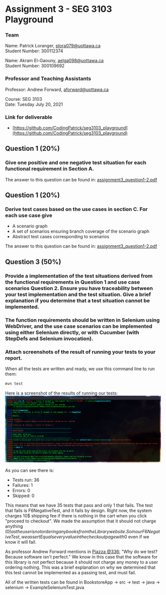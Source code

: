 # Assignment 3 - SEG 3103 Playground

### Team

Name: Patrick Loranger, plora079@uottawa.ca<br>
Student Number: 300112374<br>

Name: Akram El-Gaouny, aelga098@uottawa.ca<br>
Student Number: 300109692

### Professor and Teaching Assistants

Professor: Andrew Forward, aforward@uottawa.ca<br>

Course: SEG 3103<br>
Date: Tuesday July 20, 2021

### Link for deliverable

* [https://github.com/CodingPatrick/seg3103_playground](https://github.com/CodingPatrick/seg3103_playground)

## Question 1 (20%)
### Give one positive and one negative test situation for each functional requirement in Section A.

The answer to this question can be found in: [assignment3_question1-2.pdf](assignment3_question1-2.pdf)

## Question 1 (20%)
### Derive test cases based on the use cases in section C. For each use case give
* A scenario graph
* A set of scenarios ensuring branch coverage of the scenario graph
* Abstract test cases corresponding to scenarios

The answer to this question can be found in: [assignment3_question1-2.pdf](assignment3_question1-2.pdf)

## Question 3 (50%)
### Provide a implementation of the test situations derived from the functional requirements in Question 1 and use case scenarios Question 2. Ensure you have traceability between your test implementation and the test situation. Give a brief explanation if you determine that a test situation cannot be implemented. 
### The function requirements should be written in Selenium using WebDriver, and the use case scenarios can be implemented using either Selenium directly, or with Cucumber (with StepDefs and Selenium invocation). 
### Attach screenshots of the result of running your tests to your report.

When all the tests are written and ready, we use this command line to run them:
```bash
mvn test
```

Here is a screenshot of the results of running our tests:
![testing picture](assets/tests.png)

As you can see there is:
* Tests run: 36
* Failures: 1
* Errors: 0
* Skipped: 0

This means that we have 35 tests that pass and only 1 that fails. The test that fails is F6NegativeTest, and it fails by design. Right now, the system charges 10$ shipping fee if there is nothing in the cart when you click "proceed to checkout". We made the assumption that it should not charge anything (0$) as the user is not ordering any books from the Library website. So in our F6NegativeTest, we assertEquals every value in the checkout page with 0$ even if we know it will fail. 

As professor Andrew Forward mentions in [Piazza @336:](https://piazza.com/class/knxg0zgsce5jp?cid=366) "Why do we test? Because software isn't perfect." We know in this case that the software for this library is not perfect because it should not charge any money to a user ordering nothing. This was a brief explanation on why we determined that this test cannot be implemented as a passing test, and must fail.

All of the written tests can be found in BookstoreApp -> src -> test -> java -> selenium -> ExampleSeleniumTest.java
